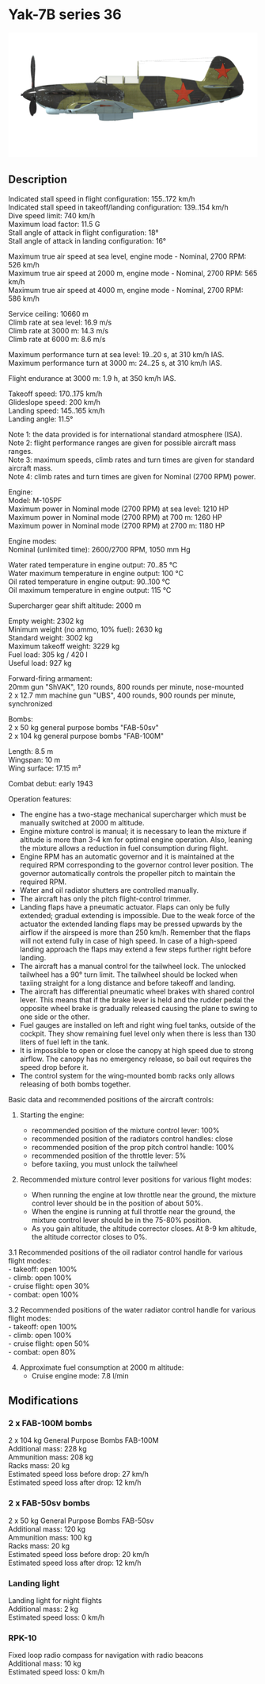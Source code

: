 # Yak-7B series 36  
  
![yak7bs36](../images/yak7bs36.png)  
  
## Description  
  
Indicated stall speed in flight configuration: 155..172 km/h  
Indicated stall speed in takeoff/landing configuration: 139..154 km/h  
Dive speed limit: 740 km/h  
Maximum load factor: 11.5 G  
Stall angle of attack in flight configuration: 18°  
Stall angle of attack in landing configuration: 16°  
  
Maximum true air speed at sea level, engine mode - Nominal, 2700 RPM: 526 km/h  
Maximum true air speed at 2000 m, engine mode - Nominal, 2700 RPM: 565 km/h  
Maximum true air speed at 4000 m, engine mode - Nominal, 2700 RPM: 586 km/h  
  
Service ceiling: 10660 m  
Climb rate at sea level: 16.9 m/s  
Climb rate at 3000 m: 14.3 m/s  
Climb rate at 6000 m: 8.6 m/s  
  
Maximum performance turn at sea level: 19..20 s, at 310 km/h IAS.  
Maximum performance turn at 3000 m: 24..25 s, at 310 km/h IAS.  
  
Flight endurance at 3000 m: 1.9 h, at 350 km/h IAS.  
  
Takeoff speed: 170..175 km/h  
Glideslope speed: 200 km/h  
Landing speed: 145..165 km/h  
Landing angle: 11.5°  
  
Note 1: the data provided is for international standard atmosphere (ISA).  
Note 2: flight performance ranges are given for possible aircraft mass ranges.  
Note 3: maximum speeds, climb rates and turn times are given for standard aircraft mass.  
Note 4: climb rates and turn times are given for Nominal (2700 RPM) power.  
  
Engine:  
Model: M-105PF  
Maximum power in Nominal mode (2700 RPM) at sea level: 1210 HP  
Maximum power in Nominal mode (2700 RPM) at 700 m: 1260 HP  
Maximum power in Nominal mode (2700 RPM) at 2700 m: 1180 HP  
  
Engine modes:  
Nominal (unlimited time): 2600/2700 RPM, 1050 mm Hg  
  
Water rated temperature in engine output: 70..85 °C  
Water maximum temperature in engine output: 100 °C  
Oil rated temperature in engine output: 90..100 °C  
Oil maximum temperature in engine output: 115 °C  
  
Supercharger gear shift altitude: 2000 m  
  
Empty weight: 2302 kg  
Minimum weight (no ammo, 10% fuel): 2630 kg  
Standard weight: 3002 kg  
Maximum takeoff weight: 3229 kg  
Fuel load: 305 kg / 420 l  
Useful load: 927 kg  
  
Forward-firing armament:  
20mm gun "ShVAK", 120 rounds, 800 rounds per minute, nose-mounted  
2 x 12.7 mm machine gun "UBS", 400 rounds, 900 rounds per minute, synchronized  
  
Bombs:  
2 x 50 kg general purpose bombs "FAB-50sv"  
2 x 104 kg general purpose bombs "FAB-100M"  
  
Length: 8.5 m  
Wingspan: 10 m  
Wing surface: 17.15 m²  
  
Combat debut: early 1943  
  
Operation features:  
- The engine has a two-stage mechanical supercharger which must be manually switched at 2000 m altitude.  
- Engine mixture control is manual; it is necessary to lean the mixture if altitude is more than 3-4 km for optimal engine operation. Also, leaning the mixture allows a reduction in fuel consumption during flight.  
- Engine RPM has an automatic governor and it is maintained at the required RPM corresponding to the governor control lever position. The governor automatically controls the propeller pitch to maintain the required RPM.  
- Water and oil radiator shutters are controlled manually.  
- The aircraft has only the pitch flight-control trimmer.  
- Landing flaps have a pneumatic actuator. Flaps can only be fully extended; gradual extending is impossible. Due to the weak force of the actuator the extended landing flaps may be pressed upwards by the airflow if the airspeed is more than 250 km/h. Remember that the flaps will not extend fully in case of high speed. In case of a high-speed landing approach the flaps may extend a few steps further right before landing.  
- The aircraft has a manual control for the tailwheel lock. The unlocked tailwheel has a 90° turn limit. The tailwheel should be locked when taxiing straight for a long distance and before takeoff and landing.  
- The aircraft has differential pneumatic wheel brakes with shared control lever. This means that if the brake lever is held and the rudder pedal the opposite wheel brake is gradually released causing the plane to swing to one side or the other.  
- Fuel gauges are installed on left and right wing fuel tanks, outside of the cockpit. They show remaining fuel level only when there is less than 130 liters of fuel left in the tank.  
- It is impossible to open or close the canopy at high speed due to strong airflow. The canopy has no emergency release, so bail out requires the speed drop before it.  
- The control system for the wing-mounted bomb racks only allows releasing of both bombs together.  
  
Basic data and recommended positions of the aircraft controls:  
1. Starting the engine:  
	- recommended position of the mixture control lever: 100%  
	- recommended position of the radiators control handles: close  
	- recommended position of the prop pitch control handle: 100%  
	- recommended position of the throttle lever: 5%  
	- before taxiing, you must unlock the tailwheel  
  
2. Recommended mixture control lever positions for various flight modes:  
	- When running the engine at low throttle near the ground, the mixture control lever should be in the position of about 50%.  
	- When the engine is running at full throttle near the ground, the mixture control lever should be in the 75-80% position.  
	- As you gain altitude, the altitude corrector closes. At 8-9 km altitude, the altitude corrector closes to 0%.  
  
3.1 Recommended positions of the oil radiator control handle for various flight modes:  
	- takeoff: open 100%  
	- climb: open 100%  
	- cruise flight: open 30%  
	- combat: open 100%  
  
3.2 Recommended positions of the water radiator control handle for various flight modes:  
	- takeoff: open 100%  
	- climb: open 100%  
	- cruise flight: open 50%  
	- combat: open 80%  
  
4. Approximate fuel consumption at 2000 m altitude:  
	- Cruise engine mode: 7.8 l/min  
  
## Modifications  
  
  
### 2 x FAB-100M bombs  
  
2 x 104 kg General Purpose Bombs FAB-100M  
Additional mass: 228 kg  
Ammunition mass: 208 kg  
Racks mass: 20 kg  
Estimated speed loss before drop: 27 km/h  
Estimated speed loss after drop: 12 km/h  
  
### 2 x FAB-50sv bombs  
  
2 x 50 kg General Purpose Bombs FAB-50sv  
Additional mass: 120 kg  
Ammunition mass: 100 kg  
Racks mass: 20 kg  
Estimated speed loss before drop: 20 km/h  
Estimated speed loss after drop: 12 km/h  
  
### Landing light  
  
Landing light for night flights  
Additional mass: 2 kg  
Estimated speed loss: 0 km/h  
  
### RPK-10  
  
Fixed loop radio compass for navigation with radio beacons  
Additional mass: 10 kg  
Estimated speed loss: 0 km/h  
